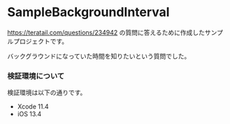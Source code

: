 # SampleBackgroundInterval

https://teratail.com/questions/234942 の質問に答えるために作成したサンプルプロジェクトです。

バックグラウンドになっていた時間を知りたいという質問でした。

### 検証環境について

検証環境は以下の通りです。

* Xcode 11.4
* iOS 13.4
